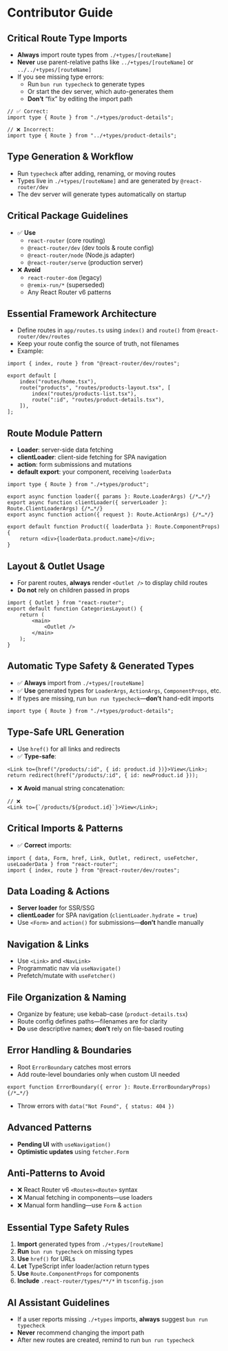# Contributor Guide

## Critical Route Type Imports

- **Always** import route types from `./+types/[routeName]`
- **Never** use parent-relative paths like `../+types/[routeName]` or `../../+types/[routeName]`
- If you see missing type errors:
  - Run `bun run typecheck` to generate types
  - Or start the dev server, which auto-generates them
  - **Don’t** “fix” by editing the import path

```tsx
// ✅ Correct:
import type { Route } from "./+types/product-details";

// ❌ Incorrect:
import type { Route } from "../+types/product-details";
```

## Type Generation & Workflow

- Run `typecheck` after adding, renaming, or moving routes
- Types live in `./+types/[routeName]` and are generated by `@react-router/dev`
- The dev server will generate types automatically on startup

## Critical Package Guidelines

- ✅ **Use**
  - `react-router` (core routing)
  - `@react-router/dev` (dev tools & route config)
  - `@react-router/node` (Node.js adapter)
  - `@react-router/serve` (production server)
- ❌ **Avoid**
  - `react-router-dom` (legacy)
  - `@remix-run/*` (superseded)
  - Any React Router v6 patterns

## Essential Framework Architecture

- Define routes in `app/routes.ts` using `index()` and `route()` from `@react-router/dev/routes`
- Keep your route config the source of truth, not filenames
- Example:

```tsx
import { index, route } from "@react-router/dev/routes";

export default [
    index("routes/home.tsx"),
    route("products", "routes/products-layout.tsx", [
        index("routes/products-list.tsx"),
        route(":id", "routes/product-details.tsx"),
    ]),
];
```

## Route Module Pattern

- **Loader**: server-side data fetching
- **clientLoader**: client-side fetching for SPA navigation
- **action**: form submissions and mutations
- **default export**: your component, receiving `loaderData`

```tsx
import type { Route } from "./+types/product";

export async function loader({ params }: Route.LoaderArgs) {/*…*/}
export async function clientLoader({ serverLoader }: Route.ClientLoaderArgs) {/*…*/}
export async function action({ request }: Route.ActionArgs) {/*…*/}

export default function Product({ loaderData }: Route.ComponentProps) {
    return <div>{loaderData.product.name}</div>;
}
```

## Layout & Outlet Usage

- For parent routes, **always** render `<Outlet />` to display child routes
- **Do not** rely on children passed in props

```tsx
import { Outlet } from "react-router";
export default function CategoriesLayout() {
    return (
        <main>
            <Outlet />
        </main>
    );
}
```

## Automatic Type Safety & Generated Types

- ✅ **Always** import from `./+types/[routeName]`
- ✅ **Use** generated types for `LoaderArgs`, `ActionArgs`, `ComponentProps`, etc.
- If types are missing, run `bun run typecheck`—**don’t** hand-edit imports

```tsx
import type { Route } from "./+types/product-details";
```

## Type-Safe URL Generation

- Use `href()` for all links and redirects
- ✅ **Type-safe**:

```tsx
<Link to={href("/products/:id", { id: product.id })}>View</Link>;
return redirect(href("/products/:id", { id: newProduct.id }));
```

- ❌ **Avoid** manual string concatenation:

```tsx
// ❌
<Link to={`/products/${product.id}`}>View</Link>;
```

## Critical Imports & Patterns

- ✅ **Correct** imports:

```tsx
import { data, Form, href, Link, Outlet, redirect, useFetcher, useLoaderData } from "react-router";
import { index, route } from "@react-router/dev/routes";
```

## Data Loading & Actions

- **Server loader** for SSR/SSG
- **clientLoader** for SPA navigation (`clientLoader.hydrate = true`)
- Use `<Form>` and `action()` for submissions—**don’t** handle manually

## Navigation & Links

- Use `<Link>` and `<NavLink>`
- Programmatic nav via `useNavigate()`
- Prefetch/mutate with `useFetcher()`

## File Organization & Naming

- Organize by feature; use kebab-case (`product-details.tsx`)
- Route config defines paths—filenames are for clarity
- **Do** use descriptive names; **don’t** rely on file-based routing

## Error Handling & Boundaries

- Root `ErrorBoundary` catches most errors
- Add route-level boundaries only when custom UI needed

```tsx
export function ErrorBoundary({ error }: Route.ErrorBoundaryProps) {/*…*/}
```

- Throw errors with `data("Not Found", { status: 404 })`

## Advanced Patterns

- **Pending UI** with `useNavigation()`
- **Optimistic updates** using `fetcher.Form`

## Anti-Patterns to Avoid

- ❌ React Router v6 `<Routes><Route>` syntax
- ❌ Manual fetching in components—use loaders
- ❌ Manual form handling—use `Form` & `action`

## Essential Type Safety Rules

1. **Import** generated types from `./+types/[routeName]`
2. **Run** `bun run typecheck` on missing types
3. **Use** `href()` for URLs
4. **Let** TypeScript infer loader/action return types
5. **Use** `Route.ComponentProps` for components
6. **Include** `.react-router/types/**/*` in `tsconfig.json`

## AI Assistant Guidelines

- If a user reports missing `./+types` imports, **always** suggest `bun run typecheck`
- **Never** recommend changing the import path
- After new routes are created, remind to run `bun run typecheck`
